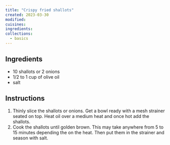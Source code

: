 ```yaml
---
title: "Crispy fried shallots"
created: 2023-03-30
modified:
cuisines:
ingredients:
collections:
  - basics
---
```



## Ingredients

- 10 shallots or 2 onions
- 1/2 to 1 cup of olive oil
- salt

## Instructions

1. Thinly slice the shallots or onions. Get a bowl ready with a mesh strainer seated on top. Heat oil over a medium heat and once hot add the shallots.
2. Cook the shallots until golden brown. This may take anywhere from 5 to 15 minutes depending the on the heat. Then put them in the strainer and season with salt.
